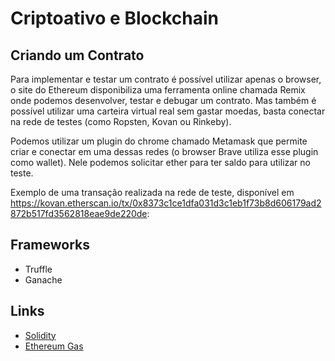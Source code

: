 # Criptoativo e Blockchain

## Criando um Contrato

Para implementar e testar um contrato é possível utilizar apenas o browser, o site do Ethereum disponibiliza uma ferramenta online chamada Remix onde podemos desenvolver, testar e debugar um contrato.
Mas também é possível utilizar uma carteira virtual real sem gastar moedas, basta conectar na rede de testes (como Ropsten, Kovan ou Rinkeby).

Podemos utilizar um plugin do chrome chamado Metamask que permite criar e conectar em uma dessas redes (o browser Brave utiliza esse plugin como wallet).
Nele podemos solicitar ether para ter saldo para utilizar no teste.

Exemplo de uma transação realizada na rede de teste, disponível em https://kovan.etherscan.io/tx/0x8373c1ce1dfa031d3c1eb1f73b8d606179ad2872b517fd3562818eae9de220de:

## Frameworks

* Truffle
* Ganache

## Links

* [Solidity](https://docs.soliditylang.org/)
* [Ethereum Gas](https://blockgeeks.com/guides/ethereum-gas/)

